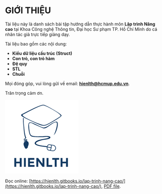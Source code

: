 # GIỚI THIỆU

Tài liệu này là danh sách bài tập hướng dẫn thực hành môn **Lập trình Nâng cao** tại Khoa Công nghệ Thông tin, Đại học Sư phạm TP. Hồ Chí Minh do cá nhân tác giả trực tiếp giảng dạy.

Tài liệu bao gồm các nội dung:

* **Kiểu dữ liệu cấu trúc \(Struct\)**
* **Con trỏ, con trỏ hàm**
* **Đệ quy**
* **STL**
* **Chuỗi**

Mọi đóng góp, vui lòng gửi về email: **hienlth@hcmup.edu.vn**.

Trân trọng cảm ơn.

![](/assets/HIENLTH_2016.png)

Đọc online: [https://hienlth.gitbooks.io/lap-trinh-nang-cao/](https://hienlth.gitbooks.io/lap-trinh-nang-cao/), [PDF file](https://www.gitbook.com/download/pdf/book/hienlth/lap-trinh-nang-cao).

